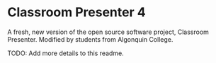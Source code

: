 Classroom Presenter 4
===============

A fresh, new version of the open source software project, Classroom Presenter. Modified by students from Algonquin College.

TODO: Add more details to this readme.
